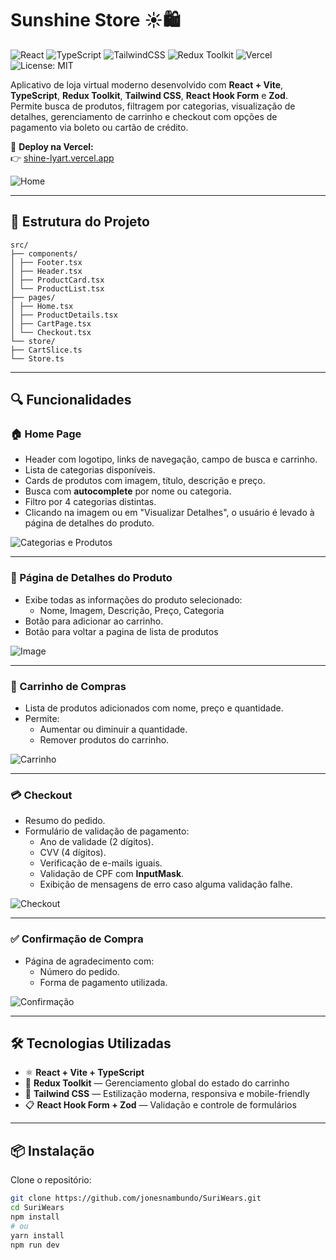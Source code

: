 # Sunshine Store ☀️🛍️

![React](https://img.shields.io/badge/React-18.2.0-blue?logo=react)
![TypeScript](https://img.shields.io/badge/TypeScript-5.x-blue?logo=typescript)
![TailwindCSS](https://img.shields.io/badge/TailwindCSS-3.x-38BDF8?logo=tailwindcss)
![Redux Toolkit](https://img.shields.io/badge/Redux%20Toolkit-1.x-764ABC?logo=redux)
![Vercel](https://img.shields.io/badge/Deploy-Vercel-black?logo=vercel)
![License: MIT](https://img.shields.io/badge/license-MIT-green)

Aplicativo de loja virtual moderno desenvolvido com **React + Vite**, **TypeScript**, **Redux Toolkit**, **Tailwind CSS**, **React Hook Form** e **Zod**.  
Permite busca de produtos, filtragem por categorias, visualização de detalhes, gerenciamento de carrinho e checkout com opções de pagamento via boleto ou cartão de crédito.

🔗 **Deploy na Vercel:**  
👉 [shine-lyart.vercel.app](https://shine-lyart.vercel.app/)

![Home](https://github.com/user-attachments/assets/b57905f6-7c2f-48a6-8751-b83f5ce25a29)

---

## 📁 Estrutura do Projeto

```
src/
├── components/
│ ├── Footer.tsx
│ ├── Header.tsx
│ ├── ProductCard.tsx
│ └── ProductList.tsx
├── pages/
│ ├── Home.tsx
│ ├── ProductDetails.tsx
│ ├── CartPage.tsx
│ └── Checkout.tsx
└── store/
├── CartSlice.ts
└── Store.ts
```

---

## 🔍 Funcionalidades

### 🏠 Home Page
- Header com logotipo, links de navegação, campo de busca e carrinho.
- Lista de categorias disponíveis.
- Cards de produtos com imagem, título, descrição e preço.
- Busca com **autocomplete** por nome ou categoria.
- Filtro por 4 categorias distintas.
- Clicando na imagem ou em "Visualizar Detalhes", o usuário é levado à página de detalhes do produto.

![Categorias e Produtos](https://github.com/user-attachments/assets/55beda07-c204-4056-8d3e-7d3af834e1a7)

---

### 🧾 Página de Detalhes do Produto
- Exibe todas as informações do produto selecionado:
  - Nome, Imagem, Descrição, Preço, Categoria
- Botão para adicionar ao carrinho.
- Botão para voltar a pagina de lista de produtos

![Image](https://github.com/user-attachments/assets/c8a28509-af32-4bd9-9891-8cf27a149221)

---

### 🛒 Carrinho de Compras
- Lista de produtos adicionados com nome, preço e quantidade.
- Permite:
  - Aumentar ou diminuir a quantidade.
  - Remover produtos do carrinho.

![Carrinho](https://github.com/user-attachments/assets/cec393eb-4a7b-4a98-8fcb-f79b8e920d75)

---

### 💳 Checkout
- Resumo do pedido.
- Formulário de validação de pagamento:
  - Ano de validade (2 dígitos).
  - CVV (4 dígitos).
  - Verificação de e-mails iguais.
  - Validação de CPF com **InputMask**.
  - Exibição de mensagens de erro caso alguma validação falhe.

![Checkout](https://github.com/user-attachments/assets/22b6c5ff-65bf-47c7-9db2-f0ff5a4e4634)

---

### ✅ Confirmação de Compra
- Página de agradecimento com:
  - Número do pedido.
  - Forma de pagamento utilizada.

![Confirmação](https://github.com/user-attachments/assets/b5011de7-2045-4d77-9e68-c37836400325)

---

## 🛠️ Tecnologias Utilizadas

- ⚛️ **React + Vite + TypeScript**  
- 🛒 **Redux Toolkit** — Gerenciamento global do estado do carrinho  
- 🎨 **Tailwind CSS** — Estilização moderna, responsiva e mobile-friendly  
- 📋 **React Hook Form + Zod** — Validação e controle de formulários  

---

## 📦 Instalação

Clone o repositório:

```bash
git clone https://github.com/jonesnambundo/SuriWears.git
cd SuriWears
npm install
# ou
yarn install
npm run dev
